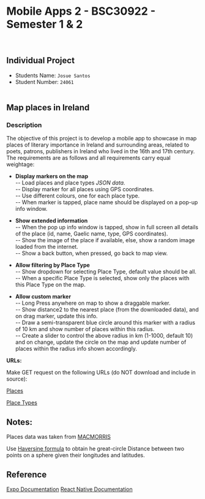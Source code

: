 # Mobile Apps 2 - BSC30922 - Semester 1 & 2

<br>

## Individual Project

- Students Name: `Josue Santos`
- Student Number: `24061`
  <br><br>

## Map places in Ireland <br>

### Description <br>

The objective of this project is to develop a mobile app to showcase in map places of literary importance in Ireland and surrounding areas, related to poets, patrons, publishers in Ireland who lived in the 16th and 17th century. The requirements are as follows and all requirements carry equal weightage:

- <b>Display markers on the map</b><br>
  -- Load places and place types <i>JSON data.</i><br>
  -- Display marker for all places using GPS coordinates.<br>
  -- Use different colours, one for each place type.<br>
  -- When marker is tapped, place name should be displayed on a pop-up info window.<br>

- <b>Show extended information<br></b>
  -- When the pop up info window is tapped, show in full screen all details of the place (id, name, Gaelic name, type, GPS coordinates).<br>
  -- Show the image of the place if available, else, show a random image loaded from the internet.<br>
  -- Show a back button, when pressed, go back to map view.<br>

- <b>Allow filtering by Place Type </b><br>
  -- Show dropdown for selecting Place Type, default value should be all.<br>
  -- When a specific Place Type is selected, show only the places with this Place Type on the map.<br>

- <b>Allow custom marker<br></b>
  -- Long Press anywhere on map to show a draggable marker.<br>
  -- Show distance2 to the nearest place (from the downloaded data), and on drag marker, update this info.<br>
  -- Draw a semi-transparent blue circle around this marker with a radius of 10 km and show number of places within this radius. <br>
  -- Create a slider to control the above radius in km (1-1000, default 10) and on change, update the circle on the map and update number of places within the radius info shown accordingly.<br>

<b>URLs:</b>

Make GET request on the following URLs (do NOT download and include in source):

[Places](https://gist.githubusercontent.com/saravanabalagi/541a511eb71c366e0bf3eecbee2dab0a/raw/bb1529d2e5b71fd06760cb030d6e15d6d56c34b3/places.json)<br>

[Place Types](https://gist.githubusercontent.com/saravanabalagi/541a511eb71c366e0bf3eecbee2dab0a/raw/bb1529d2e5b71fd06760cb030d6e15d6d56c34b3/place_types.json)

## Notes:

Places data was taken from [MACMORRIS](https://macmorris.maynoothuniversity.ie/)

Use [Haversine formula](https://en.wikipedia.org/wiki/Haversine_formula) to obtain he great-circle Distance between two points on a sphere given their longitudes and latitudes.

## Reference
[Expo Documentation](https://docs.expo.dev/)
[React Native Documentation](https://reactnative.dev/docs/)
